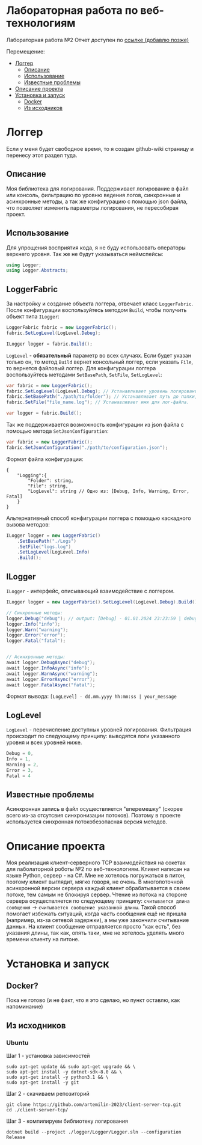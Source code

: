 # Лабораторная работа по веб-технологиям

Лабораторная работа №2
Отчет доступен по [ссылке (добавлю позже)](http://127.0.0.1:80)

Перемещение:

- [Логгер](#логгер)
  - [Описание](#описание)
  - [Использование](#использование)
  - [Известные проблемы](#известные-проблемы)
- [Описание проекта](#описание-проекта)
- [Установка и запуск](#установка-и-запуск)
  - [Docker](#docker)
  - [Из исходников](#из-исходников)

# Логгер

Если у меня будет свободное время, то я создам github-wiki страницу и перенесу этот раздел туда.

## Описание

Моя библиотека для логирования. Поддерживает логирование в файл или консоль, фильтрацию по уровню ведения логов, синхронные и асинхронные методы, а так же конфигурацию с помощью json файла, что позволяет изменить параметры логирования, не пересобирая проект.

## Использование

Для упрощения восприятия кода, я не буду использовать операторы верхнего уровня. Так же не будут указываться неймспейсы:

```C#
using Logger;
using Logger.Abstracts;
```

LoggerFabric
------------

За настройку и создание объекта логгера, отвечает класс ```LoggerFabric```. После конфигурации воспользуйтесь методом ```Build```, чтобы
получить объект типа ```ILogger```:

```C#
LoggerFabric fabric = new LoggerFabric();
fabric.SetLogLevel(LogLevel.Debug);

ILogger logger = fabric.Build();
```

```LogLevel``` - **обязательный** параметр во всех случаях. Если будет указан только он, то метод ```Build``` вернет консольный логгер, если указать ```File```, то вернется файловый логгер.
Для конфигурации логгера воспользуйтесь методами ```SetBasePath```, ```SetFile```, ```SetLogLevel```:

```C#
var fabric = new LoggerFabric();
fabric.SetLogLevel(LogLevel.Debug); // Устанавливает уровень логирования.
fabric.SetBasePath("./path/to/folder"); // Устанавливает путь до папки, в которой бует лог-файл.
fabric.SetFile("file_name.log"); // Устанавливает имя для лог-файла.

var logger = fabric.Build();
```

Так же поддерживается возможность конфигурации из json файла с помощью метода ```SetJsonConfiguration```:

```C#
var fabric = new LoggerFabric();
fabric.SetJsonConfiguration("./path/to/configuration.json");
```

Формат файла конфигурации:

```
{
    "Logging":{
        "Folder": string,
        "File": string,
        "LogLevel": string // Одно из: [Debug, Info, Warning, Error, Fatal]
    }
}
```

Альтернативный способ конфигурации логгера с помощью каскадного вызова методов:

```C#
ILogger logger = new LoggerFabric()
    .SetBasePath("./Logs")
    .SetFile("logs.log")
    .SetLogLevel(LogLevel.Info)
    .Build();
```

ILogger
-------

```ILogger``` - интерфейс, описывающий взаимодействие с логгером.

```C#
ILogger logger = new LoggerFabric().SetLogLevel(LogLevel.Debug).Build();

// Синхронные методы:
logger.Debug("debug"); // output: [Debug] - 01.01.2024 23:23:59 | debug
logger.Info("info");
logger.Warn("warning");
logger.Error("error");
logger.Fatal("fatal");


// Асинхронные методы:
await logger.DebugAsync("debug");
await logger.InfoAsync("info");
await logger.WarnAsync("warning");
await logger.ErrorAsync("error");
await logger.FatalAsync("fatal");
```

Формат вывода: ```[LogLevel] - dd.mm.yyyy hh:mm:ss | your_message```

LogLevel
--------

```LogLevel``` - перечисление доступных уровней логирования. Фильтрация происходит по следующему принципу: выводятся логи указанного уровня и всех уровней ниже.

```C#
Debug = 0,
Info = 1,
Warning = 2,
Error = 3,
Fatal = 4
```

## Известные проблемы

Асинхронная запись в файл осуществляется "вперемешку" (скорее всего из-за отсутсвия синхронизации потоков). Поэтому в проекте используется синхронная потокобезопасная версия методов.

# Описание проекта

Моя реализация клиент-серверного TCP взаимодействия на сокетах для лаболаторной роботы №2 по веб-технологиям. Клиент написан на языке Python, сервер - на C#. Мне не хотелось погружаться в питон, поэтому клиент выглядит, мягко говоря, не очень. В многопоточной асинхронной версии сервера каждый клиент обрабатывается в своем потоке, тем самым не блокируя сервер. Чтение из потока на стороне сервера осуществляется по следующему принципу: ```считывается длина сообщения``` -> ```считывается сообщение указанной длины```. Такой способ помогает избежать ситуаций, когда часть сообщения ещё не пришла (например, из-за сетевой задержки), а мы уже закончили считывание данных. На клиент сообщение отправляется просто "как есть", без указания длины, так как, опять таки, мне не хотелось уделять много времени клиенту на питоне.

# Установка и запуск

## Docker?

Пока не готово (и не факт, что я это сделаю, но пункт оставлю, как напоминание)

## Из исходников

### Ubuntu

Шаг 1 - установка зависимостей
```
sudo apt-get update && sudo apt-get upgrade && \
sudo apt-get install -y dotnet-sdk-8.0 && \
sudo apt-get install -y python3.1 && \
sudo apt-get install -y git
```

Шаг 2 - скачиваем репозиторий
```
git clone https://github.com/artemilin-2023/client-server-tcp.git
cd ./client-server-tcp/
```

Шаг 3 - компилируем библиотеку логирования 
```
dotnet build --project ./logger/Logger/Logger.sln --configuration Release
```